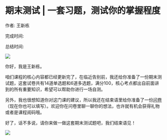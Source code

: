 # 期末测试 \| 一套习题，测试你的掌握程度

作者: 王新栋

完成时间:

总结时间:

![](<https://static001.geekbang.org/resource/image/1f/94/1f9b82109ab8d3086c26740f831fd394.jpg>)

<audio><source src="" type="audio/mpeg"></audio>

你好，我是王新栋。

咱们课程的核心内容都已经更新完了，在临近告别前，我还给你准备了一份期末测试题，这套试卷共有14道单选题和6道多选题，满分100，核心考点都出自前面讲到的所有重要知识，希望可以帮助你进行一场自测。

另外，我也很想知道你对这门课的建议，所以我还在结束语里给你准备了一份[问卷](<https://jinshuju.net/f/YJJsnf>)（现在你也可以填写）。欢迎你在问卷里聊一聊你的想法，也许就有机会获得礼物或者是课程阅码哦。

好了，话不多说，请你来做一做这套期末测试题吧，我们结束语见！

[![](<https://static001.geekbang.org/resource/image/28/a4/28d1be62669b4f3cc01c36466bf811a4.png?wh=1142*201>)](<http://time.geekbang.org/quiz/intro?act_id=199&exam_id=533>)

<!-- [[[read_end]]] -->

